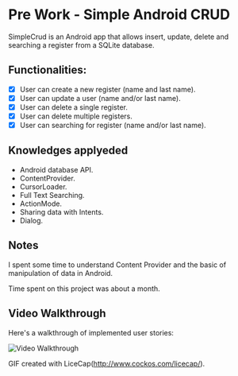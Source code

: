 # Pre Work - Simple Android CRUD

  SimpleCrud is an Android app that allows insert, update, delete and searching a register from a SQLite database.

## Functionalities:

* [x] User can create a new register (name and last name).
* [x] User can update a user (name and/or last name).
* [x] User can delete a single register.
* [x] User can delete multiple registers.
* [x] User can searching for register (name and/or last name).	

## Knowledges applyeded

* Android database API.
* ContentProvider.
* CursorLoader.
* Full Text Searching.
* ActionMode.
* Sharing data with Intents.
* Dialog.

## Notes

 I spent some time to understand Content Provider and the basic of manipulation of data in Android.

 Time spent on this project was about a month.

## Video Walkthrough

 Here's a walkthrough of implemented user stories:

<img src='https://github.com/PauloHInocencio/SimpleAndroidCRUD/blob/develop/SimpleCRUD.gif' title='Video Walkthrough' width='' alt='Video Walkthrough' />

 GIF created with LiceCap(http://www.cockos.com/licecap/).
